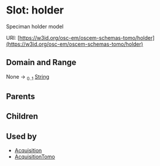 
# Slot: holder

Speciman holder model

URI: [https://w3id.org/osc-em/oscem-schemas-tomo/holder](https://w3id.org/osc-em/oscem-schemas-tomo/holder)


## Domain and Range

None &#8594;  <sub>0..1</sub> [String](types/String.md)

## Parents


## Children


## Used by

 * [Acquisition](Acquisition.md)
 * [AcquisitionTomo](AcquisitionTomo.md)

